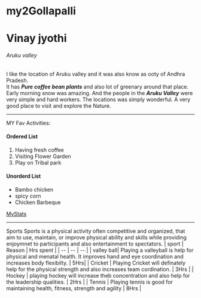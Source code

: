 # my2Gollapalli
# Vinay jyothi
###### Aruku valley

 I like the location of Aruku valley and it was also know as ooty of Andhra Pradesh.<br>It has ***Pure coffee bean plants*** and also lot of greenary around that place.<br> Early morning snow was amazing.
 And the people in the ***Aruku Valley*** were very simple and hard workers. The locations was simply wonderful. A very good place to visit and explore the Nature.

 ---
 MY Fav Activities:
 #### Ordered List
 1. Having fresh coffee 
 2. Visiting Flower Garden
 3. Play on Tribal park
 #### Unorderd List
 * Bambo chicken
 * spicy corn
 * Chicken Barbeque

[MyStats](https://github.com/VinayJyothi/my2Gollapalli/blob/main/MyStats.md) 

---
Sports
Sports is a physical activity often competitive and organized, that aim to use, maintain, or improve physical ability and skills  while providing enjoymnet to participants and also entertainment to spectators.
| sport | Reason | Hrs spent |
| -- | -- | -- |
| valley ball| Playing a valleyball is help for physical and menatal health. It improves hand and eye coordination and increases body flexibilty. |  5Hrs|
| Cricket | Playing Cricket will definately help for the physical strength and also increases team cordination.   | 3Hrs |
| Hockey | playing hockey will increase theb concentration and also help for the leadership qualities.  | 2Hrs |
| Tennis | Playing tennis is good for maintaining health, fitness, strength and agility | 8Hrs |


